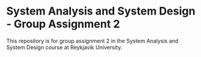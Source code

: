 # System Analysis and System Design - Group Assignment 2

This repository is for group assignment 2 in the System Analysis and System Design course at Reykjavik University.